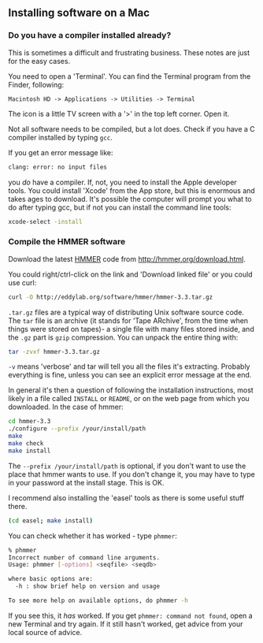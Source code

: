 
## Installing software on a Mac

### Do you have a compiler installed already?

This is sometimes a difficult and frustrating business. These notes are just for the easy cases.

You need to open a 'Terminal'. You can find the Terminal program from the Finder, following:

```
Macintosh HD -> Applications -> Utilities -> Terminal
```
The icon is a little TV screen with a '>' in the top left corner. Open it.

Not all software needs to be compiled, but a lot does. Check if you have a C compiler installed by typing `gcc`.

If you get an error message like:

```bash
clang: error: no input files
```

you *do* have a compiler. If, not, you need to install the Apple developer tools. You could install 'Xcode' from the App store, but this is enormous and takes ages to download. It's possible the computer will prompt you what to do after typing gcc, but if not you can  install the command line tools:

```bash
xcode-select -install
```

### Compile the HMMER software

Download the latest [HMMER](http://hmmer.org/download.html) code from http://hmmer.org/download.html.

You could right/ctrl-click on the link and 'Download linked file' or you could use curl:

```bash
curl -O http://eddylab.org/software/hmmer/hmmer-3.3.tar.gz
```

`.tar.gz` files are a typical way of distributing Unix software source code. The `tar` file is an archive (it stands for 'Tape ARchive', from the time when things were stored on tapes)- a single file with many files stored inside, and the `.gz` part is `gzip` compression. You can unpack the entire thing with:

```bash
tar -zvxf hmmer-3.3.tar.gz
```

`-v` means 'verbose' and tar will tell you all the files it's extracting. Probably everything is fine, unless you can see an explicit error message at the end.

In general it's then a question of following the installation instructions, most likely in a file called `INSTALL` or `README`, or on the web page from which you downloaded. In the case of hmmer:

```bash
cd hmmer-3.3
./configure --prefix /your/install/path
make
make check
make install
```
The `--prefix /your/install/path` is optional, if you don't want to use the place that hmmer wants to use. If you don't change it, you may have to type in your password at the install stage. This is OK.

I recommend also installing the 'easel' tools as there is some useful stuff there.

```bash
(cd easel; make install)
```
You can check whether it has worked - type `phmmer`:

```bash
% phmmer
Incorrect number of command line arguments.
Usage: phmmer [-options] <seqfile> <seqdb>

where basic options are:
  -h : show brief help on version and usage

To see more help on available options, do phmmer -h
```
If you see this, it *has* worked. If you get `phmmer: command not found`, open a new Terminal and try again. If it still hasn't worked, get advice from your local source of advice.
